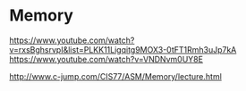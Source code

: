 # Memory

https://www.youtube.com/watch?v=rxsBghsrvpI&list=PLKK11Ligqitg9MOX3-0tFT1Rmh3uJp7kA
https://www.youtube.com/watch?v=VNDNvm0UY8E

http://www.c-jump.com/CIS77/ASM/Memory/lecture.html
